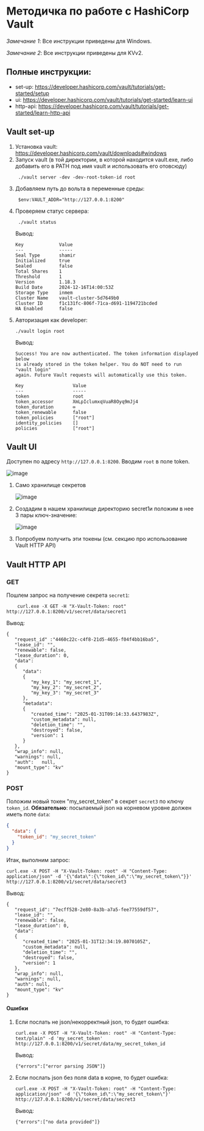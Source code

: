# Методичка по работе с HashiCorp Vault

*Замечание 1*: Все инструкции приведены для Windows.

*Замечание 2*: Все инструкции приведены для KVv2.

## Полные инструкции:
- set-up: https://developer.hashicorp.com/vault/tutorials/get-started/setup
- ui: https://developer.hashicorp.com/vault/tutorials/get-started/learn-ui
- http-api: https://developer.hashicorp.com/vault/tutorials/get-started/learn-http-api

## Vault set-up
1. Установка vault: https://developer.hashicorp.com/vault/downloads#windows
2. Запуск vault  (в той директории, в которой находится vault.exe, либо добавить его в PATH под имя vault и использовать его отовсюду)
   ```
    ./vault server -dev -dev-root-token-id root
   ```
3. Добавляем путь до вольта в переменные среды:
   ```
    $env:VAULT_ADDR="http://127.0.0.1:8200"
   ```
4. Проверяем статус сервера:
   ```
    ./vault status
   ```
   Вывод:
   ```
   Key             Value
   ---             -----
   Seal Type       shamir
   Initialized     true
   Sealed          false
   Total Shares    1
   Threshold       1
   Version         1.18.3
   Build Date      2024-12-16T14:00:53Z
   Storage Type    inmem
   Cluster Name    vault-cluster-5d7649b0
   Cluster ID      f1c131fc-806f-71ca-d691-1194721bcded
   HA Enabled      false
   ```
5. Авторизация как developer:
   ```
   ./vault login root
   ```
   Вывод:
   ```
   Success! You are now authenticated. The token information displayed below
   is already stored in the token helper. You do NOT need to run "vault login"
   again. Future Vault requests will automatically use this token.
  
   Key                  Value
   ---                  -----
   token                root
   token_accessor       XmLpIclumxqVuaR8Oyq9mJj4
   token_duration       ∞
   token_renewable      false
   token_policies       ["root"]
   identity_policies    []
   policies             ["root"]
   ```
   
## Vault UI

Доступен по адресу `http://127.0.0.1:8200`. Вводим `root` в поле token.

![image](https://github.com/user-attachments/assets/926a387a-ea0e-4671-8701-e33281da955e)

1. Само хранилище секретов
   
   ![image](https://github.com/user-attachments/assets/85fbc43f-9ff3-41e3-855c-2f6733e22952)

2. Создадим в нашем хранилище директорию secret1и положим в нее 3 пары ключ-значение:

   ![image](https://github.com/user-attachments/assets/4ab9a999-0c6a-4bd6-8285-5ebe7de1f237)

3. Попробуем получить эти токены (см. секцию про использование Vault HTTP API)

## Vault HTTP API

### GET
Пошлем запрос на получение секрета `secret1`:

```
    curl.exe -X GET -H "X-Vault-Token: root" http://127.0.0.1:8200/v1/secret/data/secret1
```
Вывод:
```
{
   "request_id" :"4460c22c-c4f8-21d5-4655-f04f4bb16ba5",
   "lease_id": "",
   "renewable": false,
   "lease_duration": 0,
   "data":
   {
      "data":
      {
         "my_key_1": "my_secret_1",
         "my_key_2": "my_secret_2",
         "my_key_3": "my_secret_3"
      },
      "metadata":
      {
         "created_time": "2025-01-31T09:14:33.6437983Z",
         "custom_metadata": null,
         "deletion_time": "",
         "destroyed": false,
         "version": 1
      }
   },
   "wrap_info": null,
   "warnings": null,
   "auth":   null,
   "mount_type": "kv"
}
```

### POST

Положим новый токен "my_secret_token" в секрет `secret3` по ключу `token_id`. **Обязательно**: посылаемый json на корневом уровне должен иметь поле `data`:
```json
{
  "data": {
    "token_id": "my_secret_token"
  }
}
```
Итак, выполним запрос:
```
curl.exe -X POST -H "X-Vault-Token: root" -H "Content-Type: application/json" -d '{\"data\":{\"token_id\":\"my_secret_token\"}}' http://127.0.0.1:8200/v1/secret/data/secret3
```
Вывод:
```
{
   "request_id": "7ecff528-2e80-8a3b-a7a5-fee77559df57",
   "lease_id": "",
   "renewable": false,
   "lease_duration": 0,
   "data":
   {
      "created_time": "2025-01-31T12:34:19.8070105Z",
      "custom_metadata": null,
      "deletion_time": "",
      "destroyed": false,
      "version": 1
   },
   "wrap_info": null,
   "warnings": null,
   "auth": null,
   "mount_type": "kv"
}
```

#### Ошибки

1. Если послать не json/некорректный json, то будет ошибка:
   ```
   curl.exe -X POST -H "X-Vault-Token: root" -H "Content-Type: text/plain" -d 'my_secret_token' http://127.0.0.1:8200/v1/secret/data/my_secret_token_id
   ```
   Вывод:
   ```
   {"errors":["error parsing JSON"]}
   ```
2. Если послать json без поля data в корне, то будет ошибка:
   ```
   curl.exe -X POST -H "X-Vault-Token: root" -H "Content-Type: application/json" -d '{\"token_id\":\"my_secret_token\"}' http://127.0.0.1:8200/v1/secret/data/secret3
   ```
   Вывод:
   ```
   {"errors":["no data provided"]}
   ```
